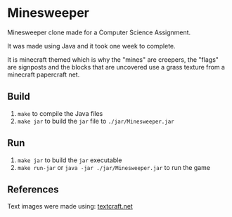 # Minesweeper

Minesweeper clone made for a Computer Science Assignment.

It was made using Java and it took one week to complete.

It is minecraft themed which is why the "mines" are creepers, the "flags" are
signposts and the blocks that are uncovered use a grass texture
from a minecraft papercraft net.

## Build

1. `make` to compile the Java files
2. `make jar` to build the `jar` file to `./jar/Minesweeper.jar`

## Run

1. `make jar` to build the `jar` executable
2. `make run-jar` or `java -jar ./jar/Minesweeper.jar` to run the game

## References

Text images were made using: [textcraft.net](http://textcraft.net/)

